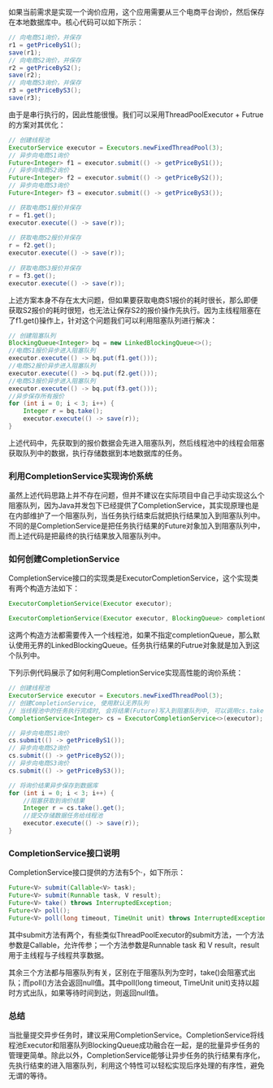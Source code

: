 如果当前需求是实现一个询价应用，这个应用需要从三个电商平台询价，然后保存在本地数据库中。核心代码可以如下所示：

```java
// 向电商S1询价，并保存
r1 = getPriceByS1();
save(r1);
// 向电商S2询价，并保存
r2 = getPriceByS2();
save(r2);
// 向电商S3询价，并保存
r3 = getPriceByS3();
save(r3);
```

由于是串行执行的，因此性能很慢。我们可以采用ThreadPoolExecutor + Futrue的方案对其优化：

```java
// 创建线程池
ExecutorService executor = Executors.newFixedThreadPool(3);
// 异步向电商S1询价
Future<Integer> f1 = executor.submit(() -> getPriceByS1());
// 异步向电商S2询价
Future<Integer> f2 = executor.submit(() -> getPriceByS2());
// 异步向电商S3询价
Future<Integer> f3 = executor.submit(() -> getPriceByS3());

// 获取电商S1报价并保存
r = f1.get();
executor.execute(() -> save(r));
  
// 获取电商S2报价并保存
r = f2.get();
executor.execute(() -> save(r));
  
// 获取电商S3报价并保存  
r = f3.get();
executor.execute(() -> save(r));

```

上述方案本身不存在太大问题，但如果要获取电商S1报价的耗时很长，那么即便获取S2报价的耗时很短，也无法让保存S2的报价操作先执行。因为主线程阻塞在了f1.get()操作上，针对这个问题我们可以利用阻塞队列进行解决：

```java
// 创建阻塞队列
BlockingQueue<Integer> bq = new LinkedBlockingQueue<>();
//电商S1报价异步进入阻塞队列  
executor.execute(() -> bq.put(f1.get()));
//电商S2报价异步进入阻塞队列
executor.execute(() -> bq.put(f2.get()));
//电商S3报价异步进入阻塞队列  
executor.execute(() -> bq.put(f3.get()));
//异步保存所有报价
for (int i = 0; i < 3; i++) {
    Integer r = bq.take();
    executor.execute(() -> save(r));
}
```

上述代码中，先获取到的报价数据会先进入阻塞队列，然后线程池中的线程会阻塞获取队列中的数据，执行存储数据到本地数据库的任务。



### 利用CompletionService实现询价系统

虽然上述代码思路上并不存在问题，但并不建议在实际项目中自己手动实现这么个阻塞队列，因为Java并发包下已经提供了CompletionService，其实现原理也是在内部维护了一个阻塞队列，当任务执行结束后就把执行结果加入到阻塞队列中。不同的是CompletionService是把任务执行结果的Future对象加入到阻塞队列中，而上述代码是把最终的执行结果放入阻塞队列中。



### 如何创建CompletionService

CompletionService接口的实现类是ExecutorCompletionService，这个实现类有两个构造方法如下：

```java
ExecutorCompletionService(Executor executor);

ExecutorCompletionService(Executor executor, BlockingQueue> completionQueue);
```

这两个构造方法都需要传入一个线程池，如果不指定completionQueue，那么默认使用无界的LinkedBlockingQueue。任务执行结果的Futrue对象就是加入到这个队列中。

下列示例代码展示了如何利用CompletionService实现高性能的询价系统：

```java
// 创建线程池
ExecutorService executor = Executors.newFixedThreadPool(3);
// 创建CompletionService, 使用默认无界队列
// 当线程池中的任务执行完成时, 会将结果(Future)写入到阻塞队列中, 可以调用cs.take()获取
CompletionService<Integer> cs = ExecutorCompletionService<>(executor);

// 异步向电商S1询价
cs.submit(() -> getPriceByS1());
// 异步向电商S2询价
cs.submit(() -> getPriceByS2());
// 异步向电商S3询价
cs.submit(() -> getPriceByS3());

// 将询价结果异步保存到数据库
for (int i = 0; i < 3; i++) {
    //阻塞获取到询价结果
    Integer r = cs.take().get();
    //提交存储数据任务给线程池
    executor.execute(() -> save(r));
}
```



### CompletionService接口说明

CompletionService接口提供的方法有5个·，如下所示：

```java
Future<V> submit(Callable<V> task);
Future<V> submit(Runnable task, V result);
Future<V> take() throws InterruptedException;
Future<V> poll();
Future<V> poll(long timeout, TimeUnit unit) throws InterruptedException;
```

其中submit方法有两个，有些类似ThreadPoolExecutor的submit方法，一个方法参数是Callable，允许传参；一个方法参数是Runnable task 和 V result，result用于主线程与子线程共享数据。

其余三个方法都与阻塞队列有关，区别在于阻塞队列为空时，take()会阻塞式出队；而poll()方法会返回null值。其中poll(long timeout, TimeUnit unit)支持以超时方式出队，如果等待时间到达，则返回null值。



### 总结

当批量提交异步任务时，建议采用CompletionService。CompletionService将线程池Executor和阻塞队列BlockingQueue成功融合在一起，是的批量异步任务的管理更简单。除此以外，CompletionService能够让异步任务的执行结果有序化，先执行结束的进入阻塞队列，利用这个特性可以轻松实现后序处理的有序性，避免无谓的等待。